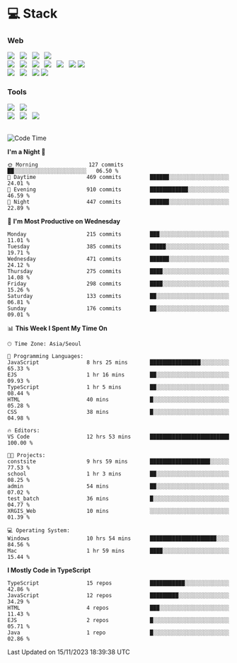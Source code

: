 <h1>💻 Stack</h1>
<div>
 <h3>Web</h3>
 <!-- badge : https://shields.io/ -->
 <!-- icon : https://simpleicons.org/?q=Get -->
 <img src="https://img.shields.io/badge/HTML5-e74c3c?style=flat-square&logo=HTML5&logoColor=white"/> &nbsp 
 <img src="https://img.shields.io/badge/CSS3-0A84FF?style=flat-square&logo=CSS3&logoColor=white"/> &nbsp 
 <img src="https://img.shields.io/badge/JavaScript-FFCD11?style=flat-square&logo=JavaScript&logoColor=white"/> &nbsp 
 <img src="https://img.shields.io/badge/TypeScript-3075C0?style=flat-square&logo=TypeScript&logoColor=white"/>
 <br/>
 <img src="https://img.shields.io/badge/Next-000000?style=flat-square&logo=nextdotjs&logoColor=white"/> &nbsp 
 <img src="https://img.shields.io/badge/React-00BCF6?style=flat-square&logo=React&logoColor=white"/> &nbsp 
 <img src="https://img.shields.io/badge/Redux-764ABC?style=flat-square&logo=Redux&logoColor=white"/> &nbsp
 <img src="https://img.shields.io/badge/Recoil-3578E5?style=flat-square&logo=recoil&logoColor=white"/> &nbsp
 <img src="https://img.shields.io/badge/React-Query-FF4154?style=flat-square&logo=reactquery&logoColor=white"/> &nbsp 
 <img src="https://img.shields.io/badge/styled%2Dcomponents-DB7093?style=flat-square&logo=styled%2Dcomponents&logoColor=white"/>
 <img src="https://img.shields.io/badge/CSS Modules-000000?style=flat-square&logo=CSS Modules&logoColor=white"/> &nbsp 
 <br/>
 <img src="https://img.shields.io/badge/Node-339933?style=flat-square&logo=Node.js&logoColor=white"/> &nbsp 
 <img src="https://img.shields.io/badge/Express-000000?style=flat-square&logo=Express&logoColor=white"/> &nbsp 
 <img src="https://img.shields.io/badge/MongoDB-47A248?style=flat-square&logo=MongoDB&logoColor=white"/>
 <img src="https://img.shields.io/badge/MariaDB-003545?style=flat-square&logo=mariadb&logoColor=white"/>
 
 <h3>Tools</h3>
 <img src="https://img.shields.io/badge/Visual Studio Code-007ACC?style=flat-square&logo=Visual Studio Code&logoColor=white"/> &nbsp 
 <img src="https://img.shields.io/badge/Postman-FF6C37?style=flat-square&logo=Postman&logoColor=white"/> &nbsp
 <br>
 <img src="https://img.shields.io/badge/Adobe Photoshop-31A8FF?style=flat-square&logo=Adobe Photoshop&logoColor=white"/> &nbsp 
 <img src="https://img.shields.io/badge/Adobe Illustrator-FF9A00?style=flat-square&logo=Adobe Illustrator&logoColor=white"/> &nbsp 
 <img src="https://img.shields.io/badge/Figma-F24E1E?style=flat-square&logo=Figma&logoColor=white"/> &nbsp
</div>

<br>

<!--START_SECTION:waka-->
![Code Time](http://img.shields.io/badge/Code%20Time-634%20hrs%2055%20mins-blue)

**I'm a Night 🦉** 

```text
🌞 Morning                127 commits         ██░░░░░░░░░░░░░░░░░░░░░░░   06.50 % 
🌆 Daytime                469 commits         ██████░░░░░░░░░░░░░░░░░░░   24.01 % 
🌃 Evening                910 commits         ████████████░░░░░░░░░░░░░   46.59 % 
🌙 Night                  447 commits         ██████░░░░░░░░░░░░░░░░░░░   22.89 % 
```
📅 **I'm Most Productive on Wednesday** 

```text
Monday                   215 commits         ███░░░░░░░░░░░░░░░░░░░░░░   11.01 % 
Tuesday                  385 commits         █████░░░░░░░░░░░░░░░░░░░░   19.71 % 
Wednesday                471 commits         ██████░░░░░░░░░░░░░░░░░░░   24.12 % 
Thursday                 275 commits         ████░░░░░░░░░░░░░░░░░░░░░   14.08 % 
Friday                   298 commits         ████░░░░░░░░░░░░░░░░░░░░░   15.26 % 
Saturday                 133 commits         ██░░░░░░░░░░░░░░░░░░░░░░░   06.81 % 
Sunday                   176 commits         ██░░░░░░░░░░░░░░░░░░░░░░░   09.01 % 
```


📊 **This Week I Spent My Time On** 

```text
🕑︎ Time Zone: Asia/Seoul

💬 Programming Languages: 
JavaScript               8 hrs 25 mins       ████████████████░░░░░░░░░   65.33 % 
EJS                      1 hr 16 mins        ██░░░░░░░░░░░░░░░░░░░░░░░   09.93 % 
TypeScript               1 hr 5 mins         ██░░░░░░░░░░░░░░░░░░░░░░░   08.44 % 
HTML                     40 mins             █░░░░░░░░░░░░░░░░░░░░░░░░   05.28 % 
CSS                      38 mins             █░░░░░░░░░░░░░░░░░░░░░░░░   04.98 % 

🔥 Editors: 
VS Code                  12 hrs 53 mins      █████████████████████████   100.00 % 

🐱‍💻 Projects: 
constsite                9 hrs 59 mins       ███████████████████░░░░░░   77.53 % 
school                   1 hr 3 mins         ██░░░░░░░░░░░░░░░░░░░░░░░   08.25 % 
admin                    54 mins             ██░░░░░░░░░░░░░░░░░░░░░░░   07.02 % 
test_batch               36 mins             █░░░░░░░░░░░░░░░░░░░░░░░░   04.77 % 
XRGIS_Web                10 mins             ░░░░░░░░░░░░░░░░░░░░░░░░░   01.39 % 

💻 Operating System: 
Windows                  10 hrs 54 mins      █████████████████████░░░░   84.56 % 
Mac                      1 hr 59 mins        ████░░░░░░░░░░░░░░░░░░░░░   15.44 % 
```

**I Mostly Code in TypeScript** 

```text
TypeScript               15 repos            ███████████░░░░░░░░░░░░░░   42.86 % 
JavaScript               12 repos            █████████░░░░░░░░░░░░░░░░   34.29 % 
HTML                     4 repos             ███░░░░░░░░░░░░░░░░░░░░░░   11.43 % 
EJS                      2 repos             █░░░░░░░░░░░░░░░░░░░░░░░░   05.71 % 
Java                     1 repo              █░░░░░░░░░░░░░░░░░░░░░░░░   02.86 % 
```




 Last Updated on 15/11/2023 18:39:38 UTC
<!--END_SECTION:waka-->
